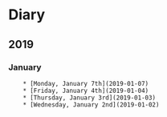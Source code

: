 # Diary

## 2019

### January
        * [Monday, January 7th](2019-01-07)
        * [Friday, January 4th](2019-01-04)
        * [Thursday, January 3rd](2019-01-03)
        * [Wednesday, January 2nd](2019-01-02)

